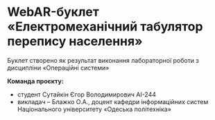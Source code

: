 # WebAR-буклет «Електромеханічний табулятор перепису населення»
Буклет створено як результат виконання лабораторної роботи з дисципліни «Операційні системи»

**Команда проєкту:**
- студент Сутайкін Єгор Володимирович АІ-244 
- викладач – Блажко О.А., доцент кафедри інформаційних систем Національного університету «Одеська політехніка»
